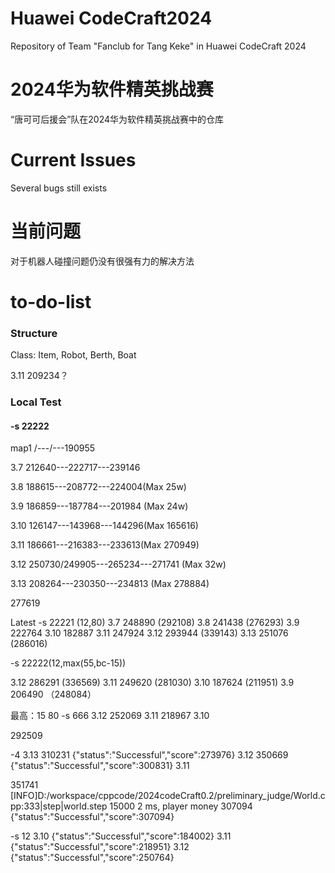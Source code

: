# Huawei CodeCraft2024
Repository of Team "Fanclub for Tang Keke" in Huawei CodeCraft 2024
# 2024华为软件精英挑战赛
“唐可可后援会”队在2024华为软件精英挑战赛中的仓库

# Current Issues
Several bugs still exists
# 当前问题
对于机器人碰撞问题仍没有很强有力的解决方法
# to-do-list
### Structure

Class: Item, Robot, Berth, Boat

3.11 209234？
### Local Test
#### -s 22222
map1   /---/---190955

3.7 212640---222717---239146

3.8 188615---208772---224004(Max 25w)

3.9 186859---187784---201984 (Max 24w)

3.10 126147---143968---144296(Max 165616)

3.11 186661---216383---233613(Max 270949)

3.12 250730/249905---265234---271741 (Max 32w)

3.13 208264---230350---234813 (Max 278884)

277619


Latest -s 22221 (12,80)
3.7 248890 (292108)
3.8 241438 (276293)
3.9 222764 
3.10 182887 
3.11 247924 
3.12 293944 (339143)
3.13 251076 (286016)

-s 22222(12,max(55,bc-15))

3.12 286291 (336569)
3.11 249620 (281030)
3.10 187624 (211951)
3.9 206490 （248084）

最高：15 80
-s 666
3.12 252069
3.11 218967
3.10 

292509


-4
3.13 310231
{"status":"Successful","score":273976}
3.12 350669
{"status":"Successful","score":300831}
3.11 

351741
[INFO]D:/workspace/cppcode/2024codeCraft0.2/preliminary_judge/World.cpp:333|step|world.step 15000       2 ms, player money 307094
{"status":"Successful","score":307094}



-s 12
3.10 {"status":"Successful","score":184002}
3.11 {"status":"Successful","score":218951}
3.12 {"status":"Successful","score":250764}

